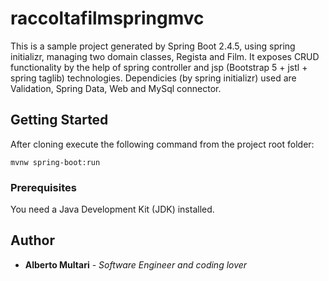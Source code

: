 # raccoltafilmspringmvc

This is a sample project generated by Spring Boot 2.4.5, using spring initializr,  managing two domain classes, Regista and Film. It exposes CRUD functionality by the help of spring controller and jsp (Bootstrap 5 + jstl + spring taglib) technologies.
Dependicies (by spring initializr) used are Validation, Spring Data, Web and MySql connector.


## Getting Started

After cloning execute the following command from the project root folder:

```
mvnw spring-boot:run
```

### Prerequisites

You need a Java Development Kit (JDK) installed.


## Author

* **Alberto Multari** - *Software Engineer and coding lover* 



